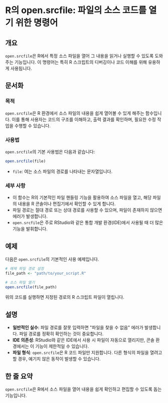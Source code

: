 <!--
Meta Description: # R의 open.srcfile: 파일의 소스 코드를 열기 위한 명령어 ## 개요 `open.srcfile`은 R에서 특정 소스 파일을 열어 그 내용을 읽거나 실행할 수 있도록 도와주는 기능입니다. 이 명령어는 특히 R 스크립트의 디버깅이나 코드 이해를 위해 유용하게 ...
Meta Keywords: open, srcfile, 파일을, 파일의, 내용을
-->

# R의 open.srcfile: 파일의 소스 코드를 열기 위한 명령어

## 개요
`open.srcfile`은 R에서 특정 소스 파일을 열어 그 내용을 읽거나 실행할 수 있도록 도와주는 기능입니다. 이 명령어는 특히 R 스크립트의 디버깅이나 코드 이해를 위해 유용하게 사용됩니다.

## 문서화
### 목적
`open.srcfile`은 R 환경에서 소스 파일의 내용을 쉽게 열어볼 수 있게 해주는 함수입니다. 이를 통해 사용자는 코드의 구조를 이해하고, 출력 결과를 확인하며, 필요한 수정 작업을 수행할 수 있습니다.

### 사용법
`open.srcfile`의 기본 사용법은 다음과 같습니다:

```R
open.srcfile(file)
```

- `file`: 여는 소스 파일의 경로를 나타내는 문자열입니다.

### 세부 사항
- 이 함수는 R의 기본적인 파일 핸들링 기능을 활용하여 소스 파일을 열고, 해당 파일의 내용을 R 콘솔이나 편집기에서 확인할 수 있게 합니다.
- 파일 경로는 절대 경로 또는 상대 경로를 사용할 수 있으며, 파일이 존재하지 않으면 에러가 발생합니다.
- `open.srcfile`은 주로 RStudio와 같은 통합 개발 환경(IDE)에서 사용될 때 더 많은 기능을 발휘합니다.

## 예제
다음은 `open.srcfile`의 기본적인 사용 예제입니다.

```R
# 예제 파일 경로 설정
file_path <- "path/to/your_script.R"

# 소스 파일 열기
open.srcfile(file_path)
```

위의 코드를 실행하면 지정된 경로의 R 스크립트 파일이 열립니다.

## 설명
- **일반적인 실수**: 파일 경로를 잘못 입력하면 "파일을 찾을 수 없음" 에러가 발생합니다. 파일 경로를 정확히 확인하는 것이 중요합니다.
- **IDE 의존성**: RStudio와 같은 IDE에서 사용 시 파일이 자동으로 열리지만, 콘솔 환경에서는 이 기능이 제한적일 수 있습니다.
- **파일 형식**: `open.srcfile`은 R 코드 파일만 지원합니다. 다른 형식의 파일을 열려고 할 경우, 예기치 않은 동작이 발생할 수 있습니다.

## 한 줄 요약
`open.srcfile`은 R에서 소스 파일을 열어 내용을 쉽게 확인하고 편집할 수 있도록 돕는 기능입니다.